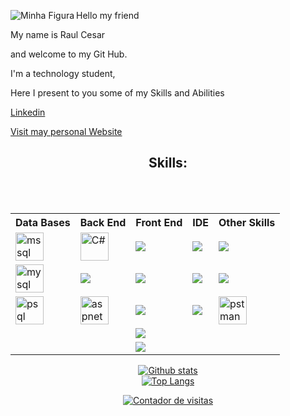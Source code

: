 
<div>
 <img align="left" src="https://user-images.githubusercontent.com/37316110/151616495-a2d0dfb0-9959-4b2e-a722-f3299aedfe8d.JPG" alt="Minha Figura">
 

  <p>  Hello my friend </p>
  <p>  My name is Raul Cesar </p>
  <p>  and welcome to my Git Hub.  </p>
  <p> I'm a technology student, </p>
  <p> Here I present to you some of my Skills and Abilities </p>
 
 
 <p><a align="center" href="https://www.linkedin.com/in/raulcesarmulerschat/" target="_blank" >Linkedin</a></p>
 <p><a align="center" href="https://rcm-dev.vercel.app/" target="_blank" >Visit may personal Website</a></p>





<H2  align="center">Skills:</H2> </BR>



</br>


<table style="width:100%" align="center">
  <tr>
    <th>Data Bases</th>
    <th>Back End</th>
    <th>Front End</th>
    <th>IDE</th>
    <th>Other Skills</th>
  </tr>
   <tr>
    <td>  <img src="https://img.icons8.com/color/45/000000/microsoft-sql-server.png" width="45" alt="mssql"/> </td>
    <td>  <img src="https://img.icons8.com/color/45/000000/c-sharp-logo.png" width="45" alt="C#"/></td>
    <td> <img src="https://img.icons8.com/external-tal-revivo-shadow-tal-revivo/45/000000/external-angular-a-typescript-based-open-source-web-application-framework-logo-shadow-tal-revivo.png"/></td>
    <td> <img src="https://img.icons8.com/fluency/45/000000/visual-studio-2019.png"/></td>
    <td> <img src="https://img.icons8.com/color/45/000000/npm.png"/></td>
  </tr>
 
  <tr>
    <td>  <img src="https://img.icons8.com/color/45/000000/mysql-logo.png" width="45" alt="mysql"/> </td>
    <td>  <img src="https://img.icons8.com/color/45/000000/java-coffee-cup-logo--v1.png"/></td>
    <td>  <img src="https://img.icons8.com/color/45/000000/bootstrap.png"/></td>
    <td> <img src="https://img.icons8.com/fluency/45/000000/visual-studio-code-2019.png"/></td>
    <td>  <img src="https://img.icons8.com/color/45/000000/git.png"/></td>
  </tr>
 
 <tr>
    <td>  <img src="https://img.icons8.com/color/45/000000/postgreesql.png" width="45" alt="psql"/> </td>
    <td>  <img src="https://user-images.githubusercontent.com/37316110/151627498-25199bd8-8115-42c5-aaea-e0923add11c1.png" width="45" alt="aspnetcore"/> </td>
    <td> <img src="https://img.icons8.com/color/45/000000/html-5--v1.png"/></td>
    <td>  <img src="https://img.icons8.com/officel/45/000000/java-eclipse.png"/></td>
    <td> <img src="https://img.icons8.com/external-tal-revivo-color-tal-revivo/48/000000/external-postman-is-the-only-complete-api-development-environment-logo-color-tal-revivo.png" width="45" alt="pstman"/> </td>
  </tr>
 
  <tr>
    <td>   </td>
    <td>  </td>
    <td>  <img src="https://img.icons8.com/color/45/000000/css3.png"/></td>
    <td>  </td>
    <td>  </td>
  </tr>
 
 <tr>
    <td>   </td>
    <td>  </td>
    <td>  <img src="https://img.icons8.com/color/45/000000/javascript--v1.png"/></td>
    <td>  </td>
    <td>  </td>
  </tr>
 
</table>
    






<div align="center">


[![Github stats](https://github-readme-stats.vercel.app/api?username=RaulCesarM&show_icons=true&theme=radical)](https://github.com/anuraghazra/github-readme-stats)
</br>
[![Top Langs](https://github-readme-stats.vercel.app/api/top-langs/?username=RaulCesarM&langs_count=5)](https://github.com/anuraghazra/github-readme-stats)
</br>



</div>

 
<!-- Inicia codigo Contador -->
<div align="center"><a title='Contador de Visitas do MegaContador' href='https://megacontador.com.br/' ><img src='https://megacontador.com.br/img-sTca6tXQlt6prDaH-42.gif' border='0' alt='Contador de visitas'></a></div>
<!-- Fim do codigo Contador -->




